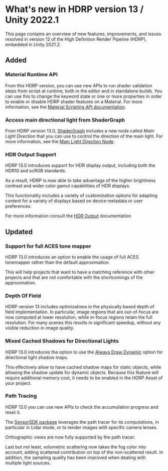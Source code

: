 # What's new in HDRP version 13 / Unity 2022.1

This page contains an overview of new features, improvements, and issues resolved in version 12 of the High Definition Render Pipeline (HDRP), embedded in Unity 2021.2.

## Added

### Material Runtime API

From this HDRP version, you can use new APIs to run shader validation steps from script at runtime, both in the editor and in standalone builds. You can use this to change the keyword state or one or more properties in order to enable or disable HDRP shader features on a Material.
For more information, see the [Material Scripting API documentation](Material-API.md).

### Access main directional light from ShaderGraph

From HDRP version 13.0, [ShaderGraph](https://docs.unity3d.com/Packages/com.unity.shadergraph@13.1/manual/index.html) includes a new node called *Main Light Direction* that you can use to control the direction of the main light.
For more information, see the [Main Light Direction Node](https://docs.unity3d.com/Packages/com.unity.shadergraph@13.1/manual/Main-Light-Direction-Node.html).

### HDR Output Support

HDRP 13.0 introduces support for HDR display output, including both the HDR10 and scRGB standards.

As a result, HDRP is now able to take advantage of the higher brightness contrast and wider color gamut capabilities of HDR displays.

This functionality includes a variety of customization options for adapting content for a variety of displays based on device metadata or user preferences.

For more information consult the [HDR Output](HDR-Output.md) documentation

## Updated

### Support for full ACES tone mapper

HDRP 13.0 introduces an option to enable the usage of full ACES tonemapper rather than the default approximation.

This will help projects that want to have a matching reference with other projects and that are not comfortable with the shortcomings of the approximation.

### Depth Of Field
HDRP version 13 includes optimizations in the physically based depth of field implementation. In particular, image regions that are out-of-focus are now computed at lower resolution, while in-focus regions retain the full resolution. For many scenes this results in significant speedup, without any visible reduction in image quality.

### Mixed Cached Shadows for Directional Lights

HDRP 13.0 introduces the option to use the [Always Draw Dynamic](https://docs.unity3d.com/Packages/com.unity.render-pipelines.high-definition@13.1/manual/Shadows-in-HDRP.html#mixed-cached-shadow-maps) option for directional light shadow maps.

This effectively allow to have cached shadow maps for static objects, while allowing the shadow update for dynamic objects.
Because this feature will require additional memory cost, it needs to be enabled in the HDRP Asset of your project.

### Path Tracing

HDRP 13.0 you can use new APIs to check the accumulation progress and reset it.

The [SensorSDK package](https://docs.unity3d.com/Packages/com.unity.sensorsdk@1.0/manual/index.html) leverages the path tracer for its computations, in particular in Lidar mode, or to render images with specific camera lenses.

Orthographic views are now fully supported by the path tracer.

Last but not least, volumetric scattering now takes the fog color into account, adding scattered contribution on top of the non-scattered result. In addition, the sampling quality has been improved when dealing with multiple light sources.
